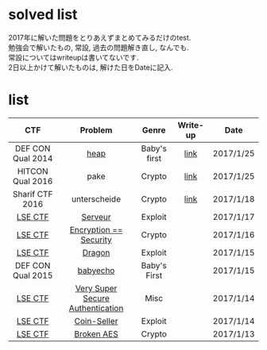# solved list
2017年に解いた問題をとりあえずまとめてみるだけのtest.  
勉強会で解いたもの, 常設, 過去の問題解き直し, なんでも.  
常設についてはwriteupは書いてないです.  
2日以上かけて解いたものは, 解けた日をDateに記入.

# list
| CTF        | Problem     | Genre        | Write-up |Date        |
|:----------:|:-----------:|:------------:|:-----------:|:------------:|
|DEF CON Qual 2014|[heap](https://github.com/ctfs/write-ups-2014/blob/master/def-con-ctf-qualifier-2014/heap/README.md)|Baby's first|[link](https://github.com/iero-kyuri/ctf/tree/master/writeup/defcon2014/heap)|2017/1/25|
|HITCON Qual 2016|pake|Crypto|[link](https://github.com/iero-kyuri/ctf/tree/master/writeup/hitcon2016/pake)|2017/1/25|
|Sharif CTF 2016|unterscheide|Crypto|[link](https://github.com/iero-kyuri/ctf/tree/master/writeup/sharif2016/unterscheide)|2017/1/18|
|[LSE CTF](https://ctf.lse.epita.fr/ex/)|[Serveur](https://ctf.lse.epita.fr/ex/38/)|Exploit||2017/1/17|
|[LSE CTF](https://ctf.lse.epita.fr/ex/)|[Encryption == Security](https://ctf.lse.epita.fr/ex/16/)|Crypto||2017/1/16|
|[LSE CTF](https://ctf.lse.epita.fr/ex/)|[Dragon](https://ctf.lse.epita.fr/ex/43/)|Exploit||2017/1/15|
|DEF CON Qual 2015|[babyecho](https://github.com/ctfs/write-ups-2015/blob/master/defcon-qualifier-ctf-2015/babys-first/babyecho/README.md)|Baby's First||2017/1/15|
|[LSE CTF](https://ctf.lse.epita.fr/ex/)|[Very Super Secure Authentication](https://ctf.lse.epita.fr/ex/10/)|Misc||2017/1/14|
|[LSE CTF](https://ctf.lse.epita.fr/ex/)|[Coin-Seller](https://ctf.lse.epita.fr/ex/37/)|Exploit||2017/1/14|
|[LSE CTF](https://ctf.lse.epita.fr/ex/)|[Broken AES](https://ctf.lse.epita.fr/ex/25/)|Crypto||2017/1/13|
